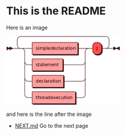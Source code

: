 # This is the README

Here is an image

![syntax](image.png?raw=true "Syntax")

and here is the line after the image

* [NEXT.md](NEXT.md) Go to the next page
